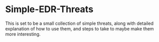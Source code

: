 # Simple-EDR-Threats
This is set to be a small collection of simple threats, along with detailed explanation of how to use them, and steps to take to maybe make them more interesting.
